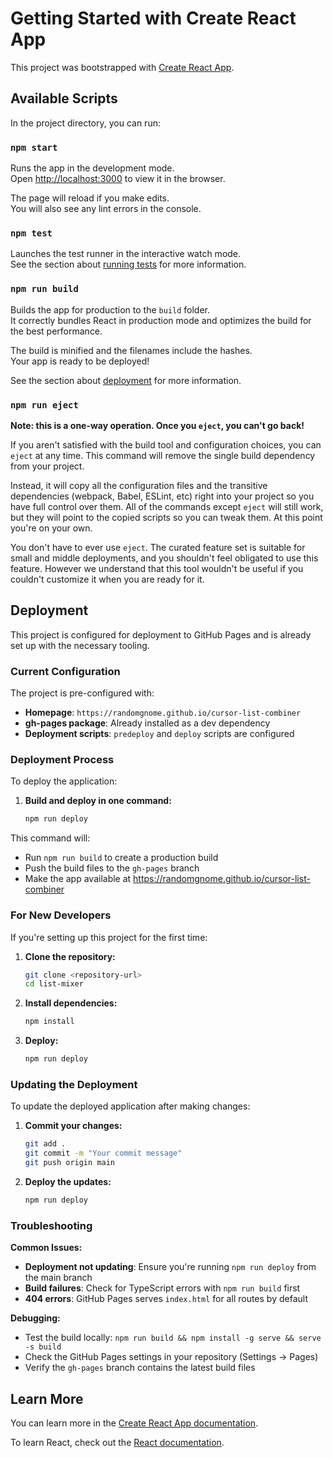 # Getting Started with Create React App

This project was bootstrapped with [Create React App](https://github.com/facebook/create-react-app).

## Available Scripts

In the project directory, you can run:

### `npm start`

Runs the app in the development mode.\
Open [http://localhost:3000](http://localhost:3000) to view it in the browser.

The page will reload if you make edits.\
You will also see any lint errors in the console.

### `npm test`

Launches the test runner in the interactive watch mode.\
See the section about [running tests](https://facebook.github.io/create-react-app/docs/running-tests) for more information.

### `npm run build`

Builds the app for production to the `build` folder.\
It correctly bundles React in production mode and optimizes the build for the best performance.

The build is minified and the filenames include the hashes.\
Your app is ready to be deployed!

See the section about [deployment](https://facebook.github.io/create-react-app/docs/deployment) for more information.

### `npm run eject`

**Note: this is a one-way operation. Once you `eject`, you can't go back!**

If you aren't satisfied with the build tool and configuration choices, you can `eject` at any time. This command will remove the single build dependency from your project.

Instead, it will copy all the configuration files and the transitive dependencies (webpack, Babel, ESLint, etc) right into your project so you have full control over them. All of the commands except `eject` will still work, but they will point to the copied scripts so you can tweak them. At this point you're on your own.

You don't have to ever use `eject`. The curated feature set is suitable for small and middle deployments, and you shouldn't feel obligated to use this feature. However we understand that this tool wouldn't be useful if you couldn't customize it when you are ready for it.

## Deployment

This project is configured for deployment to GitHub Pages and is already set up with the necessary tooling.

### Current Configuration

The project is pre-configured with:
- **Homepage**: `https://randomgnome.github.io/cursor-list-combiner`
- **gh-pages package**: Already installed as a dev dependency
- **Deployment scripts**: `predeploy` and `deploy` scripts are configured

### Deployment Process

To deploy the application:

1. **Build and deploy in one command:**
   ```bash
   npm run deploy
   ```

This command will:
- Run `npm run build` to create a production build
- Push the build files to the `gh-pages` branch
- Make the app available at https://randomgnome.github.io/cursor-list-combiner

### For New Developers

If you're setting up this project for the first time:

1. **Clone the repository:**
   ```bash
   git clone <repository-url>
   cd list-mixer
   ```

2. **Install dependencies:**
   ```bash
   npm install
   ```

3. **Deploy:**
   ```bash
   npm run deploy
   ```

### Updating the Deployment

To update the deployed application after making changes:

1. **Commit your changes:**
   ```bash
   git add .
   git commit -m "Your commit message"
   git push origin main
   ```

2. **Deploy the updates:**
   ```bash
   npm run deploy
   ```

### Troubleshooting

**Common Issues:**
- **Deployment not updating**: Ensure you're running `npm run deploy` from the main branch
- **Build failures**: Check for TypeScript errors with `npm run build` first
- **404 errors**: GitHub Pages serves `index.html` for all routes by default

**Debugging:**
- Test the build locally: `npm run build && npm install -g serve && serve -s build`
- Check the GitHub Pages settings in your repository (Settings → Pages)
- Verify the `gh-pages` branch contains the latest build files

## Learn More

You can learn more in the [Create React App documentation](https://facebook.github.io/create-react-app/docs/getting-started).

To learn React, check out the [React documentation](https://reactjs.org/).
